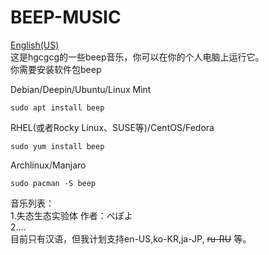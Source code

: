 # BEEP-MUSIC
[English(US)](https://github.com/hgcgcg/beep-music/blob/main/README-EN-US.md)  
这是hgcgcg的一些beep音乐，你可以在你的个人电脑上运行它。  
你需要安装软件包beep <br>
  
Debian/Deepin/Ubuntu/Linux Mint

~~~
sudo apt install beep
~~~

RHEL(或者Rocky Linux、SUSE等)/CentOS/Fedora

~~~
sudo yum install beep
~~~

Archlinux/Manjaro

~~~
sudo pacman -S beep
~~~

音乐列表：  
  1.失态生态实验体 作者：ぺぽよ  
  2....  
目前只有汉语，但我计划支持en-US,ko-KR,ja-JP, ~~ru-RU~~ 等。
